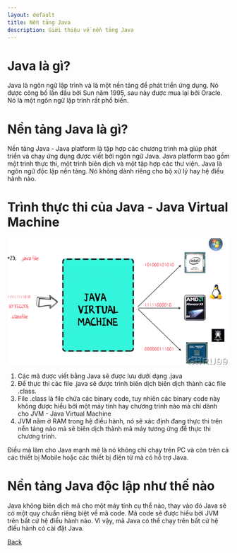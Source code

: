 ```yaml
---
layout: default
title: Nền tảng Java
description: Giới thiệu về nền tảng Java
---
```


# Java là gì?
Java là ngôn ngữ lập trình và là một nền tảng để phát triển ứng dụng. Nó được công bố lần đầu bởi Sun năm 1995, sau này được  mua lại bởi Oracle. Nó là một ngôn ngữ lập trình rất phổ biến.

# Nền tảng Java là gì?
Nền tảng Java - Java platform là tập hợp các chương trình mà giúp phát triển và chạy ứng dụng được viết bởi ngôn ngữ Java. Java platform bao gồm một trình thực thi, một trình biên dịch và một tập hợp các thư viện. Java là ngôn ngữ độc lập nền tảng. Nó không dành riêng cho bộ xử lý hay hệ điều hành nào.

# Trình thực thi của Java - Java Virtual Machine
![JVM - Java Virtual Machine](./images/java-platform-1.png)
1. Các mã được viết bằng Java sẽ được lưu dưới dạng .java
2. Để thực thi các file .java sẽ được trình biên dịch biên dịch thành các file .class. 
3. File .class là file chứa các binary code, tuy nhiên các binary code này không được hiểu bởi một máy tính hay chương trình nào mà chỉ dành cho JVM - Java Virtual Machine
4. JVM nằm ở RAM trong hệ điều hành, nó sẽ xác định đang thực thi trên nền tảng nào mà sẽ biên dịch thành mã máy tương ứng để thực thi chương trình.

Điều mà làm cho Java mạnh mẽ là nó không chỉ chạy trên PC và còn trên cả các thiết bị Mobile hoặc các thiết bị điện tử mà có hỗ trợ Java.

# Nền tảng Java độc lập như thế nào
Java không biên dịch mã cho một máy tính cụ thể nào, thay vào đó Java sẽ có một quy chuẩn riêng biệt về mã code. Mã code sẽ được hiểu bởi JVM trên bất cứ hệ điều hành nào. Vì vậy, mã Java có thể chạy trên bất cứ hệ điều hành có cài đặt Java.  

[Back](./)